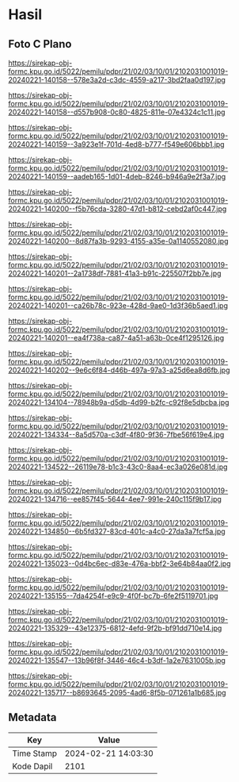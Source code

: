 # Hasil

## Foto C Plano

https://sirekap-obj-formc.kpu.go.id/5022/pemilu/pdpr/21/02/03/10/01/2102031001019-20240221-140158--578e3a2d-c3dc-4559-a217-3bd2faa0d197.jpg

https://sirekap-obj-formc.kpu.go.id/5022/pemilu/pdpr/21/02/03/10/01/2102031001019-20240221-140158--d557b908-0c80-4825-811e-07e4324c1c11.jpg

https://sirekap-obj-formc.kpu.go.id/5022/pemilu/pdpr/21/02/03/10/01/2102031001019-20240221-140159--3a923e1f-701d-4ed8-b777-f549e606bbb1.jpg

https://sirekap-obj-formc.kpu.go.id/5022/pemilu/pdpr/21/02/03/10/01/2102031001019-20240221-140159--aadeb165-1d01-4deb-8246-b946a9e2f3a7.jpg

https://sirekap-obj-formc.kpu.go.id/5022/pemilu/pdpr/21/02/03/10/01/2102031001019-20240221-140200--f5b76cda-3280-47d1-b812-cebd2af0c447.jpg

https://sirekap-obj-formc.kpu.go.id/5022/pemilu/pdpr/21/02/03/10/01/2102031001019-20240221-140200--8d87fa3b-9293-4155-a35e-0a1140552080.jpg

https://sirekap-obj-formc.kpu.go.id/5022/pemilu/pdpr/21/02/03/10/01/2102031001019-20240221-140201--2a1738df-7881-41a3-b91c-225507f2bb7e.jpg

https://sirekap-obj-formc.kpu.go.id/5022/pemilu/pdpr/21/02/03/10/01/2102031001019-20240221-140201--ca26b78c-923e-428d-9ae0-1d3f36b5aed1.jpg

https://sirekap-obj-formc.kpu.go.id/5022/pemilu/pdpr/21/02/03/10/01/2102031001019-20240221-140201--ea4f738a-ca87-4a51-a63b-0ce4f1295126.jpg

https://sirekap-obj-formc.kpu.go.id/5022/pemilu/pdpr/21/02/03/10/01/2102031001019-20240221-140202--9e6c6f84-d46b-497a-97a3-a25d6ea8d6fb.jpg

https://sirekap-obj-formc.kpu.go.id/5022/pemilu/pdpr/21/02/03/10/01/2102031001019-20240221-134104--78948b9a-d5db-4d99-b2fc-c92f8e5dbcba.jpg

https://sirekap-obj-formc.kpu.go.id/5022/pemilu/pdpr/21/02/03/10/01/2102031001019-20240221-134334--8a5d570a-c3df-4f80-9f36-7fbe56f619e4.jpg

https://sirekap-obj-formc.kpu.go.id/5022/pemilu/pdpr/21/02/03/10/01/2102031001019-20240221-134522--26119e78-b1c3-43c0-8aa4-ec3a026e081d.jpg

https://sirekap-obj-formc.kpu.go.id/5022/pemilu/pdpr/21/02/03/10/01/2102031001019-20240221-134716--ee857f45-5644-4ee7-991e-240c115f9b17.jpg

https://sirekap-obj-formc.kpu.go.id/5022/pemilu/pdpr/21/02/03/10/01/2102031001019-20240221-134850--6b5fd327-83cd-401c-a4c0-27da3a7fcf5a.jpg

https://sirekap-obj-formc.kpu.go.id/5022/pemilu/pdpr/21/02/03/10/01/2102031001019-20240221-135023--0d4bc6ec-d83e-476a-bbf2-3e64b84aa0f2.jpg

https://sirekap-obj-formc.kpu.go.id/5022/pemilu/pdpr/21/02/03/10/01/2102031001019-20240221-135155--7da4254f-e9c9-4f0f-bc7b-6fe2f5119701.jpg

https://sirekap-obj-formc.kpu.go.id/5022/pemilu/pdpr/21/02/03/10/01/2102031001019-20240221-135329--43e12375-6812-4efd-9f2b-bf91dd710e14.jpg

https://sirekap-obj-formc.kpu.go.id/5022/pemilu/pdpr/21/02/03/10/01/2102031001019-20240221-135547--13b96f8f-3446-46c4-b3df-1a2e7631005b.jpg

https://sirekap-obj-formc.kpu.go.id/5022/pemilu/pdpr/21/02/03/10/01/2102031001019-20240221-135717--b8693645-2095-4ad6-8f5b-071261a1b685.jpg


## Metadata

| Key        | Value               |
| ---------- | ------------------- |
| Time Stamp | 2024-02-21 14:03:30 |
| Kode Dapil | 2101                |



